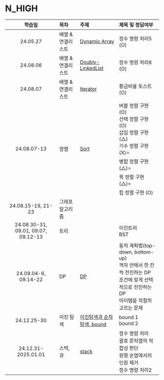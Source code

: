 # N_HIGH

|               학습일                | 목차              | 주제                                                           | 제목 및 정답여부                                                                                                                                            |
| :---------------------------------: | :---------------- | :------------------------------------------------------------- | :---------------------------------------------------------------------------------------------------------------------------------------------------------- |
|              24.05.27               | 배열 & 연결리스트 | [Dynamic Array](./배열,%20연결리스트/Dynamic%20Array.js)       | 정수 명령 처리5 (O)                                                                                                                                         |
|              24.08.06               | 배열 & 연결리스트 | [Doubly-LinkedList](./배열,%20연결리스트/Doubly-LinkedList.js) | 정수 명령 처리8 (O)                                                                                                                                         |
|              24.08.07               | 배열 & 연결리스트 | [Iterator](./배열,%20연결리스트/Iterator.js)                   | 황금비율 토스트 (O)                                                                                                                                         |
|             24.08.07-13             | 정렬              | [Sort](./정렬/sort.js)                                         | 버블 정렬 구현 (O)<br>선택 정렬 구현 (O)<br>삽입 정렬 구현 (△)<br>기수 정렬 구현 (X)⭐️<br>병합 정렬 구현 (△)⭐️<br>퀵 정렬 구현 (△)⭐️<br>힙 정렬 구현 (O) |
|         24.08.15-19, 21-23          | 그래프 알고리즘   |
| 24.08.30-31, 09.01, 09.07, 09.12-13 | 트리              |                                                                | 이진트리<br> BST                                                                                                                                            |
|        24.09.04-6, 09.14-22         | DP                | [DP](./DP/DP.js)                                               | 동적 계획법(top-down, bottom-up)<br>격자 안에서 한 칸씩 전진하는 DP<br> 조건에 맞게 선택적으로 전진하는 DP<br> 아이템을 적절히 고르는 문제                  |
|             24.12.25-30             | 이진 탐색         | [이진탐색과 순차탐색, bound](./이진탐색/이진탐색.js)           | bound 1<br>bound 2                                                                                                                                          |
|         24.12.31-2025.01.01         | 스택, 큐          | [stack](./스택,%20큐/stack,%20queue.js)                        | 정수 명령 처리<br>괄호 문자열의 적합성 판단<br>원형 순열에서의 인원 제거<br>정수 명령 처리2                                                                 |
